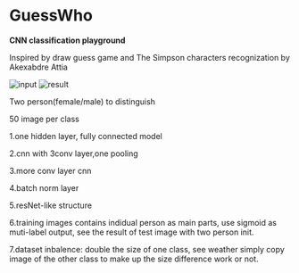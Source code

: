 # GuessWho
**CNN classification playground**

Inspired by draw guess game and The Simpson characters recognization by Akexabdre Attia

![input](https://github.com/minibutterbread/guesswho/blob/master/IMG_0195.jpg)
![result](https://github.com/minibutterbread/guesswho/blob/master/IMG_0196.jpg)





Two person(female/male) to distinguish

50 image per class

1.one hidden layer, fully connected model

2.cnn with 3conv layer,one pooling

3.more conv layer cnn

4.batch norm layer

5.resNet-like structure


6.training images contains indidual person as main parts, use sigmoid as muti-label output, see the result of test image with two person init.

7.dataset inbalence: double the size of one class, see weather simply copy image of the other class to make up the size difference work or not.
